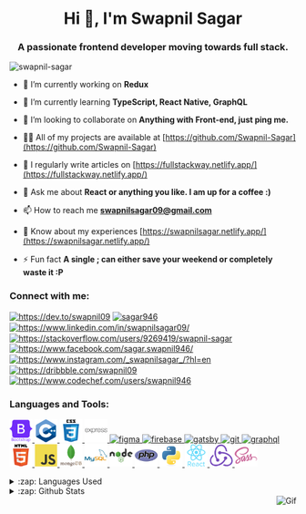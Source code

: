 <h1 align="center">Hi 👋, I'm Swapnil Sagar</h1>
<h3 align="center">A passionate frontend developer moving towards full stack.</h3>

<p align="left"> <img src="https://komarev.com/ghpvc/?username=swapnil-sagar&label=Profile%20views&color=0e75b6&style=flat" alt="swapnil-sagar" /> </p>

- 🔭 I’m currently working on **Redux**

- 🌱 I’m currently learning **TypeScript, React Native, GraphQL**

- 👯 I’m looking to collaborate on **Anything with Front-end, just ping me.**

- 👨‍💻 All of my projects are available at [https://github.com/Swapnil-Sagar](https://github.com/Swapnil-Sagar)

- 📝 I regularly write articles on [https://fullstackway.netlify.app/](https://fullstackway.netlify.app/)

- 💬 Ask me about **React or anything you like. I am up for a coffee :)**

- 📫 How to reach me **swapnilsagar09@gmail.com**

- 📄 Know about my experiences [https://swapnilsagar.netlify.app/](https://swapnilsagar.netlify.app/)

- ⚡ Fun fact **A single ; can either save your weekend or completely waste it :P**

<h3 align="left">Connect with me:</h3>
<p align="left">
<a href="https://dev.to/https://dev.to/swapnil09" target="blank"><img align="center" src="https://cdn.jsdelivr.net/npm/simple-icons@3.0.1/icons/dev-dot-to.svg" alt="https://dev.to/swapnil09" height="30" width="40" /></a>
<a href="https://twitter.com/sagar946" target="blank"><img align="center" src="https://cdn.jsdelivr.net/npm/simple-icons@3.0.1/icons/twitter.svg" alt="sagar946" height="30" width="40" /></a>
<a href="https://linkedin.com/in/https://www.linkedin.com/in/swapnilsagar09/" target="blank"><img align="center" src="https://cdn.jsdelivr.net/npm/simple-icons@3.0.1/icons/linkedin.svg" alt="https://www.linkedin.com/in/swapnilsagar09/" height="30" width="40" /></a>
<a href="https://stackoverflow.com/users/https://stackoverflow.com/users/9269419/swapnil-sagar" target="blank"><img align="center" src="https://cdn.jsdelivr.net/npm/simple-icons@3.0.1/icons/stackoverflow.svg" alt="https://stackoverflow.com/users/9269419/swapnil-sagar" height="30" width="40" /></a>
<a href="https://fb.com/https://www.facebook.com/sagar.swapnil946/" target="blank"><img align="center" src="https://cdn.jsdelivr.net/npm/simple-icons@3.0.1/icons/facebook.svg" alt="https://www.facebook.com/sagar.swapnil946/" height="30" width="40" /></a>
<a href="https://instagram.com/https://www.instagram.com/_swapnilsagar_/?hl=en" target="blank"><img align="center" src="https://cdn.jsdelivr.net/npm/simple-icons@3.0.1/icons/instagram.svg" alt="https://www.instagram.com/_swapnilsagar_/?hl=en" height="30" width="40" /></a>
<a href="https://dribbble.com/https://dribbble.com/swapnil09" target="blank"><img align="center" src="https://cdn.jsdelivr.net/npm/simple-icons@3.0.1/icons/dribbble.svg" alt="https://dribbble.com/swapnil09" height="30" width="40" /></a>
<a href="https://www.codechef.com/users/https://www.codechef.com/users/swapnil946" target="blank"><img align="center" src="https://cdn.jsdelivr.net/npm/simple-icons@3.1.0/icons/codechef.svg" alt="https://www.codechef.com/users/swapnil946" height="30" width="40" /></a>
</p>

<h3 align="left">Languages and Tools:</h3>
<p align="left"> <a href="https://getbootstrap.com" target="_blank"> <img src="https://raw.githubusercontent.com/devicons/devicon/master/icons/bootstrap/bootstrap-plain-wordmark.svg" alt="bootstrap" width="40" height="40"/> </a> <a href="https://www.w3schools.com/cpp/" target="_blank"> <img src="https://raw.githubusercontent.com/devicons/devicon/master/icons/cplusplus/cplusplus-original.svg" alt="cplusplus" width="40" height="40"/> </a> <a href="https://www.w3schools.com/css/" target="_blank"> <img src="https://raw.githubusercontent.com/devicons/devicon/master/icons/css3/css3-original-wordmark.svg" alt="css3" width="40" height="40"/> </a> <a href="https://expressjs.com" target="_blank"> <img src="https://raw.githubusercontent.com/devicons/devicon/master/icons/express/express-original-wordmark.svg" alt="express" width="40" height="40"/> </a> <a href="https://www.figma.com/" target="_blank"> <img src="https://www.vectorlogo.zone/logos/figma/figma-icon.svg" alt="figma" width="40" height="40"/> </a> <a href="https://firebase.google.com/" target="_blank"> <img src="https://www.vectorlogo.zone/logos/firebase/firebase-icon.svg" alt="firebase" width="40" height="40"/> </a> <a href="https://www.gatsbyjs.com/" target="_blank"> <img src="https://www.vectorlogo.zone/logos/gatsbyjs/gatsbyjs-icon.svg" alt="gatsby" width="40" height="40"/> </a> <a href="https://git-scm.com/" target="_blank"> <img src="https://www.vectorlogo.zone/logos/git-scm/git-scm-icon.svg" alt="git" width="40" height="40"/> </a> <a href="https://graphql.org" target="_blank"> <img src="https://www.vectorlogo.zone/logos/graphql/graphql-icon.svg" alt="graphql" width="40" height="40"/> </a> <a href="https://www.w3.org/html/" target="_blank"> <img src="https://raw.githubusercontent.com/devicons/devicon/master/icons/html5/html5-original-wordmark.svg" alt="html5" width="40" height="40"/> </a> <a href="https://developer.mozilla.org/en-US/docs/Web/JavaScript" target="_blank"> <img src="https://raw.githubusercontent.com/devicons/devicon/master/icons/javascript/javascript-original.svg" alt="javascript" width="40" height="40"/> </a> <a href="https://www.mongodb.com/" target="_blank"> <img src="https://raw.githubusercontent.com/devicons/devicon/master/icons/mongodb/mongodb-original-wordmark.svg" alt="mongodb" width="40" height="40"/> </a> <a href="https://www.mysql.com/" target="_blank"> <img src="https://raw.githubusercontent.com/devicons/devicon/master/icons/mysql/mysql-original-wordmark.svg" alt="mysql" width="40" height="40"/> </a> <a href="https://nodejs.org" target="_blank"> <img src="https://raw.githubusercontent.com/devicons/devicon/master/icons/nodejs/nodejs-original-wordmark.svg" alt="nodejs" width="40" height="40"/> </a> <a href="https://www.php.net" target="_blank"> <img src="https://raw.githubusercontent.com/devicons/devicon/master/icons/php/php-original.svg" alt="php" width="40" height="40"/> </a> <a href="https://www.python.org" target="_blank"> <img src="https://raw.githubusercontent.com/devicons/devicon/master/icons/python/python-original.svg" alt="python" width="40" height="40"/> </a> <a href="https://reactjs.org/" target="_blank"> <img src="https://raw.githubusercontent.com/devicons/devicon/master/icons/react/react-original-wordmark.svg" alt="react" width="40" height="40"/> </a> <a href="https://redux.js.org" target="_blank"> <img src="https://raw.githubusercontent.com/devicons/devicon/master/icons/redux/redux-original.svg" alt="redux" width="40" height="40"/> </a> <a href="https://sass-lang.com" target="_blank"> <img src="https://raw.githubusercontent.com/devicons/devicon/master/icons/sass/sass-original.svg" alt="sass" width="40" height="40"/> </a> </p>


<details>
  <summary>:zap: Languages Used</summary>
  <img align="centre" src="https://github-readme-stats.vercel.app/api/top-langs?username=swapnil-sagar&show_icons=true&locale=en&layout=compact" alt="swapnil-sagar" />
</details>

<details>
  <summary>:zap: Github Stats</summary>
  <img align="center" src="https://github-readme-stats.vercel.app/api?username=swapnil-sagar&show_icons=true&locale=en" alt="swapnil-sagar" />
</details>

<img alt="Gif" height="250px" align="right" src="https://thumbs.gfycat.com/DifficultLimpingBubblefish-small.gif">
